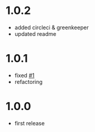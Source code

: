 # 1.0.2

* added circleci & greenkeeper
* updated readme

# 1.0.1

* fixed [#1](issues/1)
* refactoring

# 1.0.0

* first release
